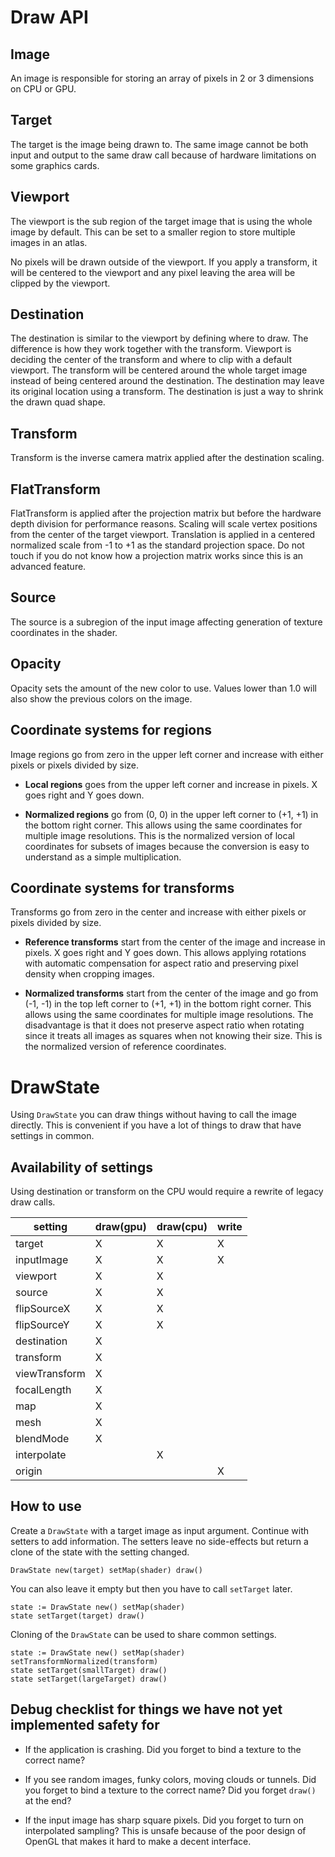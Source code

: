 # Draw API

## Image
An image is responsible for storing an array of pixels in 2 or 3 dimensions on CPU or GPU.

## Target
The target is the image being drawn to. The same image cannot be both input and output to the same draw call because of hardware limitations on some graphics cards.

## Viewport
The viewport is the sub region of the target image that is using the whole image by default. This can be set to a smaller region to store multiple images in an atlas.

No pixels will be drawn outside of the viewport. If you apply a transform, it will be centered to the viewport and any pixel leaving the area will be clipped by the viewport.

## Destination
The destination is similar to the viewport by defining where to draw. The difference is how they work together with the transform. Viewport is deciding the center of the transform and where to clip with a default viewport. The transform will be centered around the whole target image instead of being centered around the destination. The destination may leave its original location using a transform. The destination is just a way to shrink the drawn quad shape.

## Transform
Transform is the inverse camera matrix applied after the destination scaling.

## FlatTransform
FlatTransform is applied after the projection matrix but before the hardware depth division for performance reasons.
Scaling will scale vertex positions from the center of the target viewport.
Translation is applied in a centered normalized scale from -1 to +1 as the standard projection space.
Do not touch if you do not know how a projection matrix works since this is an advanced feature.

## Source
The source is a subregion of the input image affecting generation of texture coordinates in the shader.

## Opacity
Opacity sets the amount of the new color to use. Values lower than 1.0 will also show the previous colors on the image.

## Coordinate systems for regions
Image regions go from zero in the upper left corner and increase with either pixels or pixels divided by size.

* **Local regions** goes from the upper left corner and increase in pixels. X goes right and Y goes down.

* **Normalized regions** go from (0, 0) in the upper left corner to (+1, +1) in the bottom right corner. This allows using the same coordinates for multiple image resolutions. This is the normalized version of local coordinates for subsets of images because the conversion is easy to understand as a simple multiplication.

## Coordinate systems for transforms
Transforms go from zero in the center and increase with either pixels or pixels divided by size.

* **Reference transforms** start from the center of the image and increase in pixels. X goes right and Y goes down. This allows applying rotations with automatic compensation for aspect ratio and preserving pixel density when cropping images.

* **Normalized transforms** start from the center of the image and go from (-1, -1) in the top left corner to (+1, +1) in the bottom right corner. This allows using the same coordinates for multiple image resolutions. The disadvantage is that it does not preserve aspect ratio when rotating since it treats all images as squares when not knowing their size. This is the normalized version of reference coordinates.

# DrawState
Using `DrawState` you can draw things without having to call the image directly.
This is convenient if you have a lot of things to draw that have settings in common.

## Availability of settings
Using destination or transform on the CPU would require a rewrite of legacy draw calls.

| setting | draw(gpu) | draw(cpu) | write |
|-|-|-|-|
| target | X | X | X |
| inputImage | X | X | X |
| viewport | X | X |  |
| source | X | X |  |
| flipSourceX | X | X |  |
| flipSourceY | X | X |  |
| destination | X |  |  |
| transform | X |  |  |
| viewTransform | X |  |  |
| focalLength | X |  |  |
| map | X |  |  |
| mesh | X |  |  |
| blendMode | X |  |  |
| interpolate |  | X |  |
| origin |  |  | X |

## How to use
Create a `DrawState` with a target image as input argument.
Continue with setters to add information.
The setters leave no side-effects but return a clone of the state with the setting changed.
```ooc
DrawState new(target) setMap(shader) draw()
```
You can also leave it empty but then you have to call `setTarget` later.
```ooc
state := DrawState new() setMap(shader)
state setTarget(target) draw()
```
Cloning of the `DrawState` can be used to share common settings.
```ooc
state := DrawState new() setMap(shader) setTransformNormalized(transform)
state setTarget(smallTarget) draw()
state setTarget(largeTarget) draw()
```

## Debug checklist for things we have not yet implemented safety for
* If the application is crashing.
	Did you forget to bind a texture to the correct name?

* If you see random images, funky colors, moving clouds or tunnels.
	Did you forget to bind a texture to the correct name?
	Did you forget `draw()` at the end?

* If the input image has sharp square pixels.
	Did you forget to turn on interpolated sampling?
	This is unsafe because of the poor design of OpenGL that makes it hard to make a decent interface.
